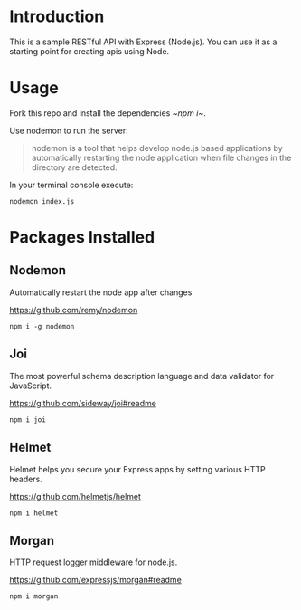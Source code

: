 # Introduction

This is a sample RESTful API with Express (Node.js). You can use it as a starting point for creating apis using Node.


# Usage

Fork this repo and install the dependencies ~_npm i_~.

Use nodemon to run the server:

> nodemon is a tool that helps develop node.js based applications by automatically restarting the node application when file changes in the directory are detected.

In your terminal console execute:

```
nodemon index.js
```
# Packages Installed

## Nodemon

Automatically restart the node app after changes

https://github.com/remy/nodemon

```
npm i -g nodemon 
```
## Joi

The most powerful schema description language and data validator for JavaScript.

https://github.com/sideway/joi#readme

```
npm i joi
```
## Helmet

Helmet helps you secure your Express apps by setting various HTTP headers.

https://github.com/helmetjs/helmet

```
npm i helmet
```

## Morgan

HTTP request logger middleware for node.js.

https://github.com/expressjs/morgan#readme

```
npm i morgan
```


